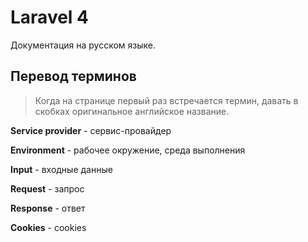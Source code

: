 Laravel 4
====

Документация на русском языке. 

## Перевод терминов

> Когда на странице первый раз встречается термин, давать в скобках оригинальное английское название.

**Service provider** - сервис-провайдер

**Environment** - рабочее окружение, среда выполнения

**Input** - входные данные

**Request** - запрос

**Response** - ответ

**Cookies** - cookies

